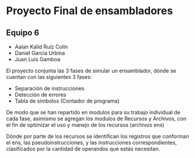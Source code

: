 # Proyecto Final de ensambladores 
## Equipo 6

+ Aalan Kalid Ruíz Colín 
+ Daniel García Urbina
+ Juan Luis Gamboa 

El proyecto conjunta las 3 fases de simular un ensamblador, dónde se cuentan con las siguientes 3 fases:
+ Separación de instrucciones 
+ Detección de errores 
+ Tabla de simbolos (Contador de programa)

De modo que se han repartido en modulos para su trabajo individual de cada fase, asimismo se agregan los modulos de Recursos y Archivos, con el fin de optimizar el uso y manejo de los recursos (archivos ens)

Dónde por parte de los recursos se identifican los registros que conforman el ens, las pseudoinstrucciones, y las instrucciones correspondientes, clasificados por la cantidad de operandos que estás necesitan. 